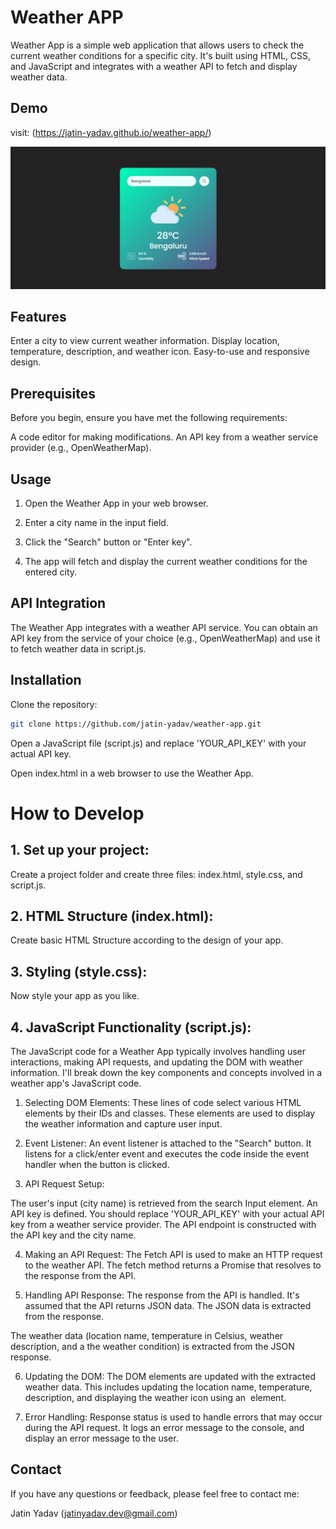 
# Weather APP

Weather App is a simple web application that allows users to check the current weather conditions for a specific city. It's built using HTML, CSS, and JavaScript and integrates with a weather API to fetch and display weather data.

## Demo
visit: (https://jatin-yadav.github.io/weather-app/)

<img src="https://github.com/jatin-yadav/weather-app/blob/main/images/example.png"></img>
## Features
Enter a city to view current weather information.
Display location, temperature, description, and weather icon.
Easy-to-use and responsive design.

## Prerequisites
Before you begin, ensure you have met the following requirements:

A code editor for making modifications.
An API key from a weather service provider (e.g., OpenWeatherMap).

## Usage

1. Open the Weather App in your web browser.

2. Enter a city name in the input field.

3. Click the "Search" button or "Enter key".

4. The app will fetch and display the current weather conditions for the entered city.

## API Integration
The Weather App integrates with a weather API service. You can obtain an API key from the service of your choice (e.g., OpenWeatherMap) and use it to fetch weather data in script.js.
## Installation
Clone the repository:

```bash
git clone https://github.com/jatin-yadav/weather-app.git
```
Open a JavaScript file (script.js) and replace 'YOUR_API_KEY' with your actual API key.

Open index.html in a web browser to use the Weather App.
    
# How to Develop

## 1. Set up your project:

Create a project folder and create three files: index.html, style.css, and script.js.

## 2. HTML Structure (index.html):
Create basic HTML Structure according to the design of your app.

## 3. Styling (style.css):
Now style your app as you like.

## 4. JavaScript Functionality (script.js):

The JavaScript code for a Weather App typically involves handling user interactions, making API requests, and updating the DOM with weather information. I'll break down the key components and concepts involved in a weather app's JavaScript code.

1. Selecting DOM Elements: These lines of code select various HTML elements by their IDs and classes. These elements are used to display the weather information and capture user input.

2. Event Listener: An event listener is attached to the "Search" button. It listens for a click/enter event and executes the code inside the event handler when the button is clicked.

3. API Request Setup:

The user's input (city name) is retrieved from the search Input element.
An API key is defined. You should replace 'YOUR_API_KEY' with your actual API key from a weather service provider.
The API endpoint is constructed with the API key and the city name.

4. Making an API Request: The Fetch API is used to make an HTTP request to the weather API. The fetch method returns a Promise that resolves to the response from the API.

5. Handling API Response: The response from the API is handled. It's assumed that the API returns JSON data. The JSON data is extracted from the response.

The weather data (location name, temperature in Celsius, weather description, and a the weather condition) is extracted from the JSON response.

6. Updating the DOM: The DOM elements are updated with the extracted weather data. This includes updating the location name, temperature, description, and displaying the weather icon using an <img> element.

7. Error Handling: Response status is used to handle errors that may occur during the API request. It logs an error message to the console, and display an error message to the user.
## Contact
If you have any questions or feedback, please feel free to contact me:

Jatin Yadav (jatinyadav.dev@gmail.com)
